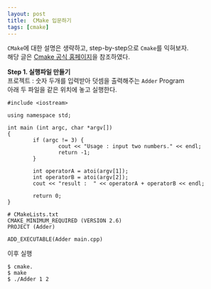 ```yaml
---
layout: post
title:  CMake 입문하기
tags: [cmake] 
---
```


 `CMake`에 대한 설명은 생략하고, step-by-step으로 `Cmake`를 익혀보자.  
해당 글은 [Cmake 공식 홈페이지][cmake-tutorial]을 참조하였다.  

**Step 1. 실행파일 만들기**  
프로젝트 : 숫자 두개를 입력받아 덧셈을 출력해주는 `Adder` Program  
아래 두 파일을 같은 위치에 놓고 실행한다.

```
#include <iostream>

using namespace std;

int main (int argc, char *argv[])
{
        if (argc != 3) {
                cout << "Usage : input two numbers." << endl;
                return -1;
        }

        int operatorA = atoi(argv[1]);
        int operatorB = atoi(argv[2]);
        cout << "result :  " << operatorA + operatorB << endl;

        return 0;
}
```

```
# CMakeLists.txt
CMAKE_MINIMUM_REQUIRED (VERSION 2.6)
PROJECT (Adder)

ADD_EXECUTABLE(Adder main.cpp)
```

이후 실행  
```
$ cmake.
$ make
$ ./Adder 1 2
``` 

[cmake-tutorial]:https://cmake.org/cmake-tutorial/ 
